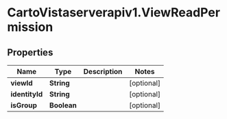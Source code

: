 # CartoVistaserverapiv1.ViewReadPermission

## Properties
Name | Type | Description | Notes
------------ | ------------- | ------------- | -------------
**viewId** | **String** |  | [optional] 
**identityId** | **String** |  | [optional] 
**isGroup** | **Boolean** |  | [optional] 


